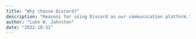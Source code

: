 ```yaml
---
title: "Why choose Discord?"
description: "Reasons for using Discord as our communication platform."
author: "Luke W. Johnston"
date: "2022-10-31"
---
```

